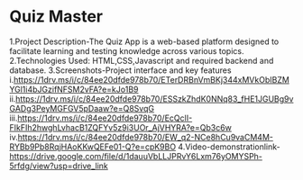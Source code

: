 # Quiz Master
1.Project Description-The Quiz App is a web-based platform designed to facilitate learning
and testing knowledge across various topics.
2.Technologies Used: HTML,CSS,Javascript and required backend and database.
3.Screenshots-Project interface and key features
i.https://1drv.ms/i/c/84ee20dfde978b70/ETerDRBnVmBKj344xMVkObIBZMYGl1i4bJGzifNFSM2vFA?e=kJo1B9
ii.https://1drv.ms/i/c/84ee20dfde978b70/ESSzkZhdK0NNq83_fHE1JGUBg9vGADg3PeyMGFGV5pDaaw?e=Q8SvqG
iii.https://1drv.ms/i/c/84ee20dfde978b70/EcQclI-FIkFIh2hwghLvhacB1ZQFYv5z9i3UOr_AjVHYRA?e=Qb3c6w
iv.https://1drv.ms/i/c/84ee20dfde978b70/EW_q2-NCe8hCu9vaCM4M-RYBb9Pb8RqjHAoKKwQEFe01-Q?e=cpK9BO
4.Video-demonstrationlink-https://drive.google.com/file/d/1dauuVbLLJPRvY6Lxm76yOMYSPh-5rfdg/view?usp=drive_link